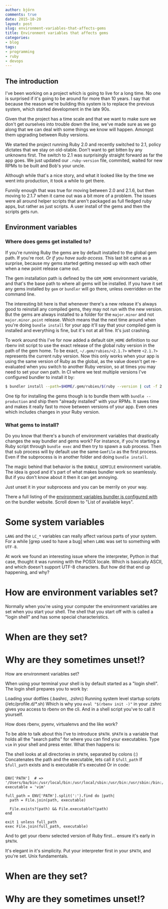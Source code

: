 ```yaml
---
author: björn
comments: true
date: 2015-10-20
layout: post
slug: environment-variables-that-affects-gems
title: Environment variables that affects gems
categories:
- blog
tags:
- programming
- ruby
- devops
---
```

## The introduction


I've been working on a project which is going to live for a long time. No one is
surprised if it's going to be around for more than 10 years. I say that because
the reason we're building this system is to replace the previous system, which
started development in the late 90s.

Given that the project has a time scale and that we want to make sure we don't
get ourselves into trouble down the line, we've made sure as we go along that we
can deal with some things we know will happen. Amongst them upgrading between
Ruby versions.

We started the project running Ruby 2.0 and recently switched to 2.1, policy
dictates that we stay on old-stable. Don't want to get bitten by any unknowns
first. The switch to 2.1 was surprisingly straight forward as far the app goes.
We just updated our `.ruby-version` file, commited, waited for new RPMs to be
built and Bob's your uncle.

Although while that's a nice story, and what it looked like by the time we went
into production, it took a while to get there.

Funnily enough that was true for moving between 2.0 and 2.1.6, but then moving
to 2.1.7 when it came out was a bit more of a problem. The issues were all
around helper scripts that aren't packaged as full fledged ruby apps, but rather
as just scripts. A user install of the gems and then the scripts gets run.

## Environment variables

### Where does gems get installed to?

If you're running Ruby the gems are by default installed to the global gem path.
If you're root. *Or if you have sudo access.* This last bit came as a surprise,
because my gems started getting messed up with each other when a new point
release came out.

The gem installation path is defined by the `GEM_HOME` environment variable, and
that's the base path to where all gems will be installed. If you have it set any
gems installed by `gem` or `bundler` will go there, unless overridden on the
command line.

The interesting bit here is that whenever there's a new release it's always good
to reinstall any compiled gems, they may not run with the new version. But the
gems are always installed to a folder for the `major.minor` and not
`major.minor.point` release. Which means that the next time around when you're
doing `bundle install` for your app it'll say that your compiled gem is
installed and everything is fine, but it's not at all fine. It's just crashing.

To work around this I've for now added a default `GEM_HOME` definition to our
rbenv init script to use the exact release of the global ruby version in the
path of the gem home. To be exact, `~/.gem/rubies/<2.1.7>` where `<2.1.7>`
represents the current ruby version. Now this only works when your app is using
the same version of Ruby as the global, as the value doesn't get re-evaluated
when you switch to another Ruby version, so at times you may need to set your
own path. In CI where we test multiple versions I've configured bundler to
install it by:

```bash
$ bundler install --path=$HOME/.gem/rubies/$(ruby --version | cut -f 2 -d ' ' | cut -f 1 -d p)
```

One tip for installing the gems though is to bundle them with `bundle
--production` and ship them "already installed" with your RPMs. It saves time
and makes it really fast to move between versions of your app. Even ones which
includes changes in your Ruby version.

### What gems to install?

Do you know that there's a bunch of environment variables that drastically
changes the way bundler and gems work? For instance, if you're starting a Ruby
script through `bundle exec` and then try to spawn a sub process. Then that sub
process will by default use the same `Gemfile` as the first process. Even if the
subprocess is in another folder and doing `bundle install`.

The magic behind that behavior is the `BUNDLE_GEMFILE` environment variable. The
idea is good and it's part of what makes bundler work so seamlessly. But if you
don't know about it then it can get annoying.

Just unset it in your subprocess and you can be merrily on your way.

There a full listing of the
[environment variables bundler is configured with][bundler env] on the bundler
website. Scroll down to "List of available keys".

# Some system variables

`LANG` and the `LC_*` variables can really affect various parts of your system.
For a while [grep used to have a bug] when `LANG` was set to something with
`UTF-8`.

At work we found an interesting issue where the interpreter, Python in that
case, thought it was running with the POSIX locale. Which is basically ASCII,
and which doesn't support UTF-8 characters. But how did that end up happening,
and why?

# How are environment variables set?
Normally when you're using your computer the environment variables are set when you start your shell. The shell that you start off with is called a "login shell" and has some special characteristics.

# When are they set?

# Why are they sometimes unset!?


[grep]: http://dtrace.org/blogs/brendan/2011/12/08/2000x-performance-win/
[bundler env]: http://bundler.io/v1.10/bundle_config.html

How are environment variables set?

When using your terminal your shell is by default started as a "login shell". The login shell prepares you to work by:

Loading your dotfiles (.bashrc, .zshrc)
Running system level startup scripts (/etc/profile.d/*.sh)
Which is why you `eval "$(rbenv init -)"` in your .zshrc gives you access to rbenv on the cli. And in a shell script you've to call it yourself.

How does rbenv, pyenv, virtualenvs and the like work?

To be able to talk about this I've to introduce `$PATH`. `$PATH` is a variable that holds all the "search paths" for where you can find your executables. Type `vim` in your shell and press enter. What then happens is:

The shell looks at all directories in `$PATH`, separated by colons (:)
Concatenates the path and the executable, lets call it `$full_path`
If `$full_path` exists and is executable it's executed
Or in code:

```

ENV['PATH']  # => '/Users/ba/bin:/usr/local/bin:/usr/local/sbin:/usr/bin:/usr/sbin:/bin:/sbin'
executable = 'vim'

full_path = ENV['PATH'].split(':').find do |path|
  path = File.join(path, executable)

  File.exists?(path) && File.executable?(path)
end

exit 1 unless full_path
exec File.join(full_path, executable)

```

And to get your rbenv selected version of Ruby first… ensure it's early in `$PATH`.

It's elegant in it's simplicity. Put your interpreter first in your `$PATH`, and you're set. Unix fundamentals.

# When are they set?

# Why are they sometimes unset!?
